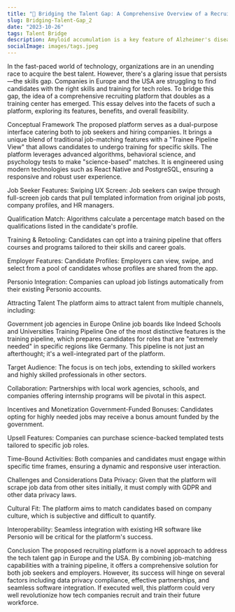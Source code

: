 ```yaml
---
title: "🎫 Bridging the Talent Gap: A Comprehensive Overview of a Recruiting Platform for Tech Jobs in Europe and the USA"
slug: Bridging-Talent-Gap_2
date: "2023-10-26"
tags: Talent Bridge
description: Amyloid accumulation is a key feature of Alzheimer's disease and drugs that target amyloid plaques have shown promise in slowing the progression of the disease.
socialImage: images/tags.jpeg
---
```


In the fast-paced world of technology, organizations are in an unending race to acquire the best talent. However, there's a glaring issue that persists—the skills gap. Companies in Europe and the USA are struggling to find candidates with the right skills and training for tech roles. To bridge this gap, the idea of a comprehensive recruiting platform that doubles as a training center has emerged. This essay delves into the facets of such a platform, exploring its features, benefits, and overall feasibility.

Conceptual Framework
The proposed platform serves as a dual-purpose interface catering both to job seekers and hiring companies. It brings a unique blend of traditional job-matching features with a "Trainee Pipeline View" that allows candidates to undergo training for specific skills. The platform leverages advanced algorithms, behavioral science, and psychology tests to make "science-based" matches. It is engineered using modern technologies such as React Native and PostgreSQL, ensuring a responsive and robust user experience.

Job Seeker Features:
Swiping UX Screen: Job seekers can swipe through full-screen job cards that pull templated information from original job posts, company profiles, and HR managers.

Qualification Match: Algorithms calculate a percentage match based on the qualifications listed in the candidate's profile.

Training & Retooling: Candidates can opt into a training pipeline that offers courses and programs tailored to their skills and career goals.

Employer Features:
Candidate Profiles: Employers can view, swipe, and select from a pool of candidates whose profiles are shared from the app.

Personio Integration: Companies can upload job listings automatically from their existing Personio accounts.

Attracting Talent
The platform aims to attract talent from multiple channels, including:

Government job agencies in Europe
Online job boards like Indeed
Schools and Universities
Training Pipeline
One of the most distinctive features is the training pipeline, which prepares candidates for roles that are "extremely needed" in specific regions like Germany. This pipeline is not just an afterthought; it's a well-integrated part of the platform.

Target Audience: The focus is on tech jobs, extending to skilled workers and highly skilled professionals in other sectors.

Collaboration: Partnerships with local work agencies, schools, and companies offering internship programs will be pivotal in this aspect.

Incentives and Monetization
Government-Funded Bonuses: Candidates opting for highly needed jobs may receive a bonus amount funded by the government.

Upsell Features: Companies can purchase science-backed templated tests tailored to specific job roles.

Time-Bound Activities: Both companies and candidates must engage within specific time frames, ensuring a dynamic and responsive user interaction.

Challenges and Considerations
Data Privacy: Given that the platform will scrape job data from other sites initially, it must comply with GDPR and other data privacy laws.

Cultural Fit: The platform aims to match candidates based on company culture, which is subjective and difficult to quantify.

Interoperability: Seamless integration with existing HR software like Personio will be critical for the platform's success.

Conclusion
The proposed recruiting platform is a novel approach to address the tech talent gap in Europe and the USA. By combining job-matching capabilities with a training pipeline, it offers a comprehensive solution for both job seekers and employers. However, its success will hinge on several factors including data privacy compliance, effective partnerships, and seamless software integration. If executed well, this platform could very well revolutionize how tech companies recruit and train their future workforce.
